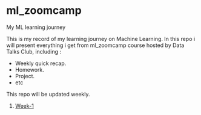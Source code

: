 # ml_zoomcamp
My ML learning journey

This is my record of my learning journey on Machine Learning.
In this repo i will present everything i get from ml_zoomcamp course hosted by Data Talks Club, including :
* Weekly quick recap.
* Homework.
* Project.
* etc

This repo will be updated weekly.

1. [Week-1](https://github.com/FarrazNouval/ml_zoomcamp/tree/main/Week-1)
